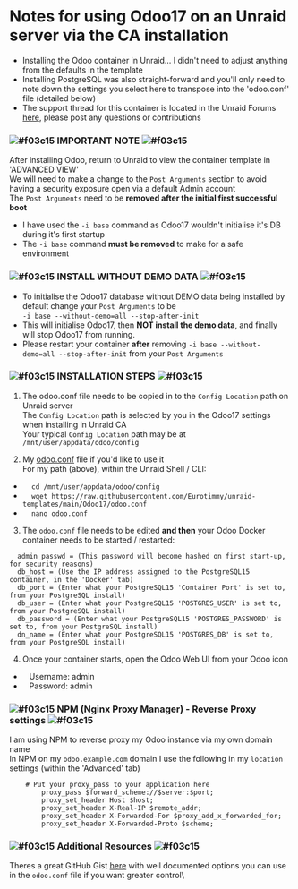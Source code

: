 # Notes for using Odoo17 on an Unraid server via the CA installation

- Installing the Odoo container in Unraid... I didn't need to adjust anything from the defaults in the template
- Installing PostgreSQL was also straight-forward and you'll only need to note down the settings you select here to transpose into the 'odoo.conf' file (detailed below)
- The support thread for this container is located in the Unraid Forums [here](https://forums.unraid.net/topic/150914-support-eurotimmy-odoo17/), please post any questions or contributions


### ![#f03c15](https://placehold.co/15x15/f03c15/f03c15.png) **IMPORTANT NOTE** ![#f03c15](https://placehold.co/15x15/f03c15/f03c15.png)

After installing Odoo, return to Unraid to view the container template in 'ADVANCED VIEW'\
We will need to make a change to the `Post Arguments` section to avoid having a security exposure open via a default Admin account\
The `Post Arguments` need to be **removed after the initial first successful boot**
- I have used the `-i base` command as Odoo17 wouldn't initialise it's DB during it's first startup
- The `-i base` command **must be removed** to make for a safe environment

### ![#f03c15](https://placehold.co/15x15/f03c15/f03c15.png) **INSTALL WITHOUT DEMO DATA** ![#f03c15](https://placehold.co/15x15/f03c15/f03c15.png)
- To initialise the Odoo17 database without DEMO data being installed by default change your `Post Arguments` to be\
 `-i base --without-demo=all --stop-after-init`
- This will initialise Odoo17, then **NOT install the demo data**, and finally will stop Odoo17 from running.
- Please restart your container **after** removing `-i base --without-demo=all --stop-after-init` from your `Post Arguments`

### ![#f03c15](https://placehold.co/15x15/f03c15/f03c15.png) **INSTALLATION STEPS** ![#f03c15](https://placehold.co/15x15/f03c15/f03c15.png)


1. The odoo.conf file needs to be copied in to the `Config Location` path on Unraid server\
The `Config Location` path is selected by you in the Odoo17 settings when installing in Unraid CA\
Your typical `Config Location` path may be at `/mnt/user/appdata/odoo/config`

2. My [odoo.conf](https://github.com/Eurotimmy/unraid-templates/blob/main/Odoo17/odoo.conf) file if you'd like to use it\
For my path (above), within the Unraid Shell / CLI:
- &nbsp;&nbsp;&nbsp; `cd /mnt/user/appdata/odoo/config`
- &nbsp;&nbsp;&nbsp; `wget https://raw.githubusercontent.com/Eurotimmy/unraid-templates/main/Odoo17/odoo.conf`
- &nbsp;&nbsp;&nbsp; `nano odoo.conf`

3. The `odoo.conf` file needs to be edited **and then** your Odoo Docker container needs to be started / restarted: 
```
  admin_passwd = (This password will become hashed on first start-up, for security reasons)
  db_host = (Use the IP address assigned to the PostgreSQL15 container, in the 'Docker' tab)
  db_port = (Enter what your PostgreSQL15 'Container Port' is set to, from your PostgreSQL install)
  db_user = (Enter what your PostgreSQL15 'POSTGRES_USER' is set to, from your PostgreSQL install)
  db_password = (Enter what your PostgreSQL15 'POSTGRES_PASSWORD' is set to, from your PostgreSQL install)
  dn_name = (Enter what your PostgreSQL15 'POSTGRES_DB' is set to, from your PostgreSQL install)
```

4. Once your container starts, open the Odoo Web UI from your Odoo icon
- &nbsp;&nbsp;&nbsp;Username: admin
- &nbsp;&nbsp;&nbsp;Password: admin


### ![#f03c15](https://placehold.co/15x15/f03c15/f03c15.png) **NPM (Nginx Proxy Manager) - Reverse Proxy settings** ![#f03c15](https://placehold.co/15x15/f03c15/f03c15.png)

I am using NPM to reverse proxy my Odoo instance via my own domain name\
In NPM on my `odoo.example.com` domain I use the following in my `location` settings (within the 'Advanced' tab)
``` location / {
    # Put your proxy_pass to your application here
        proxy_pass $forward_scheme://$server:$port;
        proxy_set_header Host $host;
        proxy_set_header X-Real-IP $remote_addr;
        proxy_set_header X-Forwarded-For $proxy_add_x_forwarded_for;
        proxy_set_header X-Forwarded-Proto $scheme;
```

### ![#f03c15](https://placehold.co/15x15/f03c15/f03c15.png) **Additional Resources** ![#f03c15](https://placehold.co/15x15/f03c15/f03c15.png)

Theres a great GitHub Gist [here](https://gist.github.com/Guidoom/d5db0a76ce669b139271a528a8a2a27f) with well documented options you can use in the `odoo.conf` file if you want greater control\
